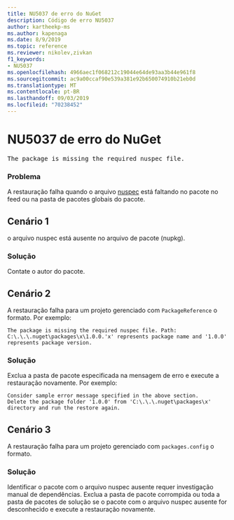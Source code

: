 ```yaml
---
title: NU5037 de erro do NuGet
description: Código de erro NU5037
author: kartheekp-ms
ms.author: kapenaga
ms.date: 8/9/2019
ms.topic: reference
ms.reviewer: nikolev,zivkan
f1_keywords:
- NU5037
ms.openlocfilehash: 4966aec1f068212c19044e64de93aa3b44e961f8
ms.sourcegitcommit: ac9a00ccaf90e539a381e92b650074910b21eb0d
ms.translationtype: MT
ms.contentlocale: pt-BR
ms.lasthandoff: 09/03/2019
ms.locfileid: "70238452"
---
```

# <a name="nuget-error-nu5037"></a>NU5037 de erro do NuGet
<pre>The package is missing the required nuspec file.</pre>

### <a name="issue"></a>Problema

A restauração falha quando o arquivo [nuspec](../nuspec.md) está faltando no pacote no feed ou na pasta de pacotes globais do pacote.

## <a name="scenario-1"></a>Cenário 1

o arquivo nuspec está ausente no arquivo de pacote (nupkg).

### <a name="solution"></a>Solução

Contate o autor do pacote. 

## <a name="scenario-2"></a>Cenário 2

A restauração falha para um projeto gerenciado com `PackageReference` o formato. Por exemplo:
```
The package is missing the required nuspec file. Path: C:\.\.\.nuget\packages\x\1.0.0.'x' represents package name and '1.0.0' represents package version.
```

### <a name="solution"></a>Solução

Exclua a pasta de pacote especificada na mensagem de erro e execute a restauração novamente. Por exemplo:
```
Consider sample error message specified in the above section.
Delete the package folder '1.0.0' from 'C:\.\.\.nuget\packages\x' directory and run the restore again.
```

## <a name="scenario-3"></a>Cenário 3

A restauração falha para um projeto gerenciado com `packages.config` o formato.

### <a name="solution"></a>Solução

Identificar o pacote com o arquivo nuspec ausente requer investigação manual de dependências. Exclua a pasta de pacote corrompida ou toda a pasta de pacotes de solução se o pacote com o arquivo nuspec ausente for desconhecido e execute a restauração novamente.